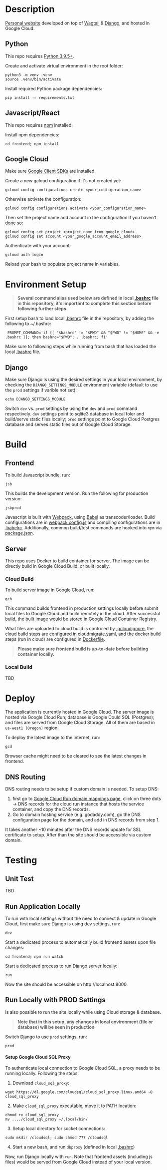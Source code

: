 # Description

[Personal website](http://yoloh.life) developed on top of [Wagtail](https://wagtail.io/) & [Django](https://www.djangoproject.com/), and hosted in Google Cloud.


## Python

This repo requires [Python 3.9.5+](https://www.python.org/downloads/).

Create and activate virtual environment in the root folder:

    python3 -m venv .venv
    source .venv/bin/activate

Install required Python package dependencies:

    pip install -r requirements.txt


## Javascript/React

This repo requires [npm](https://docs.npmjs.com/downloading-and-installing-node-js-and-npm) installed.

Install npm dependencies:

    cd frontend; npm install


## Google Cloud

Make sure [Google Client SDKs](https://cloud.google.com/sdk/docs/install) are installed.

Create a new gcloud configuration if it's not created yet:

    gcloud config configurations create <your_configuration_name>

Otherwise activate the configuration:

    gcloud config configurations activate <your_configuration_name>

Then set the project name and account in the configuration if you haven't done so:

    gcloud config set project <project_name_from_google_cloud>
    gcloud config set account <your_google_account_email_address>

Authenticate with your account:

    gcloud auth login

Reload your bash to populate project name in variables.

# Environment Setup

> **Several command alias used below are defined in local [.bashrc](.bashrc) file in this repository, it's important to complete this section before following further steps.**

First setup bash to load local [.bashrc](.bashrc) file in the repository, by adding the following to ~/.bashrc:

     PROMPT_COMMAND='if [[ "$bashrc" != "$PWD" && "$PWD" != "$HOME" && -e .bashrc ]]; then bashrc="$PWD"; . .bashrc; fi'

Make sure to following steps while running from bash that has loaded the local [.bashrc](.bashrc) file.

## Django

Make sure Django is using the desired settings in your local environment, by checking the `DJANGO_SETTINGS_MODULE` environment variable (default to use the `prod` settings if varible not set):

    echo DJANGO_SETTINGS_MODULE

Switch `dev` vs. `prod` settings by using the `dev` and `prod` command respectively. `dev` settings point to sqlite3 database in local foler and build/serve static files locally; `prod` settings point to Google Cloud Postgres database and serves static files out of Google Cloud Storage.


# Build

## Frontend

To build Javascript bundle, run:

    jsb

This builds the development version. Run the following for production version:

    jsbprod

Javascript is built with [Webpack](https://webpack.js.org/), using [Babel](https://babeljs.io/) as transcoder/loader. Build configurations are in [webpack.config.js](frontend/webpack.config.js) and compiling configurations are in [.babelrc](frontend/.babelrc). Additionally, common build/test commands are hooked into `npm` via [package.json](frontend/package.json).

## Server

This repo uses Docker to build container for server. The image can be directly build in Google Cloud Build, or built locally.

### Cloud Build
To build server image in Google Cloud, run:

    gcb

This command builds frontend in production settings locally before submit local files to Google Cloud and build remotely in the cloud. After successful build, the built image would be stored in Google Cloud Container Registry.

What files are uploaded to cloud build is controled by [.gcloudignore](.gcloudignore), the cloud build steps are configured in [cloudmigrate.yaml](cloudmigrate.yaml), and the docker build steps (run in cloud) are configured in [Dockerfile](Dockerfile).

> **Please make sure frontend build is up-to-date before building container locally.**

### Local Build

TBD

# Deploy

The application is currently hosted in Google Cloud. The server image is hosted via Google Cloud Run; database is Google Could SQL (Postgres); and files are served from Google Cloud Storage. All of them are based in `us-west1 (Oregon)` region.

To deploy the latest image to the internet, run:

    gcd

Browser cache might need to be cleared to see the latest changes in frontend.

## DNS Routing

DNS routing needs to be setup if custom domain is needed. To setup DNS:

1. first go to [Google Cloud Run domain mappings page](https://console.cloud.google.com/run/domains), click on three dots -> DNS records for the cloud run instance that hosts the service container, and copy the DNS records.
2. Go to domain hosting service (e.g. godaddy.com), go the DNS configuration page for the domain, and add in DNS records from step 1.

It takes another ~10 minutes after the DNS records update for SSL certificate to setup. After than the site should be accessible via custom domain.


# Testing

## Unit Test

TBD

## Run Application Locally

To run with local settings without the need to connect & update in Google Cloud, first make sure Django is using dev settings, run:

    dev

Start a dedicated process to automatically build frontend assets upon file changes:

    cd frontend; npm run watch

Start a dedicated process to run Django server locally:

    run

Now the site should be accessible on http://localhost:8000.

## Run Locally with PROD Settings

Is also possible to run the site locally while using Cloud storage & database.
> **Note that in this setup, any changes in local environment (file or database) will be seen in production**.

Switch Django to use `prod` settings, run:

    prod

#### Setup Google Cloud SQL Proxy

To authenticate local connection to Google Cloud SQL, a proxy needs to be running locally. Following the steps:

1. Download `cloud_sql_proxy`:
```
wget https://dl.google.com/cloudsql/cloud_sql_proxy.linux.amd64 -O cloud_sql_proxy
```

2. Make `cloud_sql_proxy` executable, move it to PATH location:
```
chmod +x cloud_sql_proxy
mv ..../cloud_sql_proxy ~/.local/bin/
```
3. Setup local directory for socket connections:
```
sudo mkdir /cloudsql; sudo chmod 777 /cloudsql
```
4. Start a new bash, and run `dbproxy` (defined in local [.bashrc](.bashrc))

Now, run Django locally with `run`. Note that frontend assets (including js files) would be served from Google Cloud instead of your local version.
